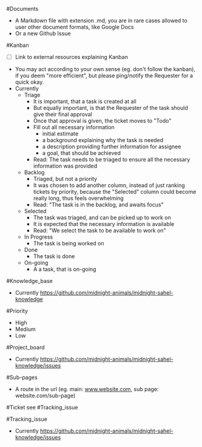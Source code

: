 

#Documents
 - A Markdown file with extension .md, you are in rare cases allowed to user other document formats, like Google Docs
 - Or a new Github Issue

#Kanban
- [ ] Link to external resources explaining Kanban
- You may act according to your own sense (eg. don't follow the kanban), if you deem "more efficient", but please ping/notify the Requester for a quick okay.
- Currently
  - Triage
    - It is important, that a task is created at all
    - But equally important, is that the Requester of the task should give their final approval
    - Once that approval is given, the ticket moves to "Todo"
    - Fill out all necessary information
      - initial estimate
      - a background explaining why the task is needed
      - a description providing further information for assignee
      - a goal, that should be achieved
    - Read: The task needs to be triaged to ensure all the necessary information was provided
  - Backlog
    - Triaged, but not a priority
    - It was chosen to add another column, instead of just ranking tickets by priority, because the "Selected" column could become really long, thus feels overwhelming
    - Read: "The task is in the backlog, and awaits focus"
  - Selected
    - The task was triaged, and can be picked up to work on
    - It is expected that the necessary information is available
    - Read: "We select the task to be available to work on"
  - In Progress
    - The task is being worked on
  - Done
    - The task is done
  - On-going
    - A a task, that is on-going

#Knowledge_base
- Currently https://github.com/midnight-animals/midnight-sahel-knowledge

#Priority
- High
- Medium
- Low

#Project_board
- Currently https://github.com/midnight-animals/midnight-sahel-knowledge/issues

#Sub-pages
 - A route in the url (eg. main: www.website.com, sub page: website.com/sub-page)

#Ticket
see #Tracking_issue

#Tracking_issue
- Currently https://github.com/midnight-animals/midnight-sahel-knowledge/issues
